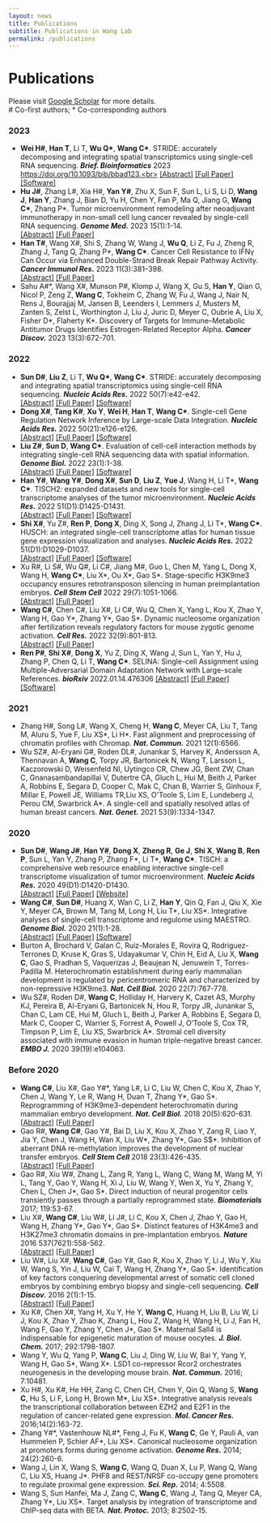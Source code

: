 ```yaml
---
layout: news
title: Publications
subtitle: Publications in Wang Lab
permalink: /publications
---
```


# Publications

Please visit [Google Scholar](https://scholar.google.com/citations?user=ZwKmcpYAAAAJ&hl=en) for more details.<br>
\# Co-first authors; \* Co-corresponding authors

### 2023
- **Wei H#**, **Han T**, Li T, **Wu Q\***, **Wang C\***. STRIDE: accurately decomposing and integrating spatial transcriptomics using single-cell RNA sequencing. _**Brief. Bioinformatics**_ 2023 https://doi.org/10.1093/bib/bbad123.<br>
[[Abstract]](https://academic.oup.com/bib/advance-article-abstract/doi/10.1093/bib/bbad123/7095415?utm_source=advanceaccess&utm_campaign=bib&utm_medium=email)
[[Full Paper]](/resources/publications/2023_BIB_SCREE.pdf)
[[Software]](https://github.com/wanglabtongji/SCREE)
- **Hu J#**, Zhang L#, Xia H#, **Yan Y#**, Zhu X, Sun F, Sun L, Li S, Li D, **Wang J**, **Han Y**, Zhang J, Bian D, Yu H, Chen Y, Fan P, Ma Q, Jiang G, **Wang C\***, Zhang P\*. Tumor microenvironment remodeling after neoadjuvant immunotherapy in non-small cell lung cancer revealed by single-cell RNA sequencing. _**Genome Med.**_ 2023 15(1):1-14.<br>
[[Abstract]](https://link.springer.com/article/10.1186/s13073-023-01164-9)
[[Full Paper]](/resources/publications/2023_GenomeMedicine_NSCLC.pdf)
- **Han T#**, Wang X#, Shi S, Zhang W, Wang J, **Wu Q**, Li Z, Fu J, Zheng R, Zhang J, Tang Q, Zhang P\*, **Wang C\***. Cancer Cell Resistance to IFNγ Can Occur via Enhanced Double-Strand Break Repair Pathway Activity. _**Cancer Immunol Res.**_ 2023 11(3):381–398.<br>
[[Abstract]](https://aacrjournals.org/cancerimmunolres/article-abstract/doi/10.1158/2326-6066.CIR-22-0056/716422/Cancer-Cell-Resistance-to-IFN-Can-Occur-via)
[[Full Paper]](/resources/publications/2023_CIR_INFG.pdf)
- Sahu A#\*, Wang X#, Munson P#, Klomp J, Wang X, Gu S, **Han Y**, Qian G, Nicol P, Zeng Z, **Wang C**, Tokheim C, Zhang W, Fu J, Wang J, Nair N, Rens J, Bourajjaj M, Jansen B, Leenders I, Lemmers J, Musters M, Zanten S, Zelst L, Worthington J, Liu J, Juric D, Meyer C, Oubrie A, Liu X, Fisher D\*, Flaherty K\*. Discovery of Targets for Immune–Metabolic Antitumor Drugs Identifies Estrogen-Related Receptor Alpha. _**Cancer Discov.**_ 2023 13(3):672-701.<br>

### 2022
- **Sun D#**, **Liu Z**, Li T, **Wu Q\***, **Wang C\***. STRIDE: accurately decomposing and integrating spatial transcriptomics using single-cell RNA sequencing. _**Nucleic Acids Res.**_ 2022 50(7):e42-e42.<br>
[[Abstract]](https://academic.oup.com/nar/article-abstract/50/7/e42/6543547)
[[Full Paper]](/resources/publications/2022_NAR_STRIDE.pdf)
[[Software]](https://github.com/wanglabtongji/STRIDE)
- **Dong X#**, **Tang K#**, **Xu Y**, **Wei H**, **Han T**, **Wang C\***. Single-cell Gene Regulation Network Inference by Large-scale Data Integration. _**Nucleic Acids Res.**_ 2022 50(21):e126-e126.<br>
[[Abstract]](https://academic.oup.com/nar/advance-article/doi/10.1093/nar/gkac819/6717821?login=false)
[[Full Paper]](/resources/publications/2022_NAR_SCRIP.pdf)
[[Software]](https://github.com/wanglabtongji/SRIP)
- **Liu Z#**, **Sun D**, **Wang C\***. Evaluation of cell-cell interaction methods by integrating single-cell RNA sequencing data with spatial information. _**Genome Biol.**_ 2022 23(1):1-38.<br> 
[[Abstract]](https://genomebiology.biomedcentral.com/articles/10.1186/s13059-022-02783-y)
[[Full Paper]](/resources/publications/2022_GenomeBiology_CCI.pdf)
[[Software]](https://github.com/wanglabtongji/CCI)
- **Han Y#**, **Wang Y#**, **Dong X#**, **Sun D**, **Liu Z**, **Yue J**, Wang H, Li T\*, **Wang C\***. TISCH2: expanded datasets and new tools for single-cell transcriptome analyses of the tumor microenvironment. _**Nucleic Acids Res.**_ 2022 51(D1):D1425-D1431.<br> 
[[Abstract]](https://academic.oup.com/nar/advance-article/doi/10.1093/nar/gkac959/6793806?login=false)
[[Full Paper]](/resources/publications/2022_NAR_TISCH.pdf)
[[Software]](http://tisch.comp-genomics.org/)
- **Shi X#**, Yu Z#, **Ren P**, **Dong X**, Ding X, Song J, Zhang J, Li T\*, **Wang C\***. HUSCH: an integrated single-cell transcriptome atlas for human tissue gene expression visualization and analyses. _**Nucleic Acids Res.**_ 2022 51(D1):D1029-D1037.<br>
[[Abstract]](https://academic.oup.com/nar/advance-article/doi/10.1093/nar/gkac1001/6786201?login=false)
[[Full Paper]](/resources/publications/2022_NAR_HUSCH.pdf)
[[Software]](http://husch.comp-genomics.org/)
- Xu R#, Li S#, Wu Q#, Li C#, Jiang M#, Guo L, Chen M, Yang L, Dong X, Wang H, **Wang C\***, Liu X\*, Ou X\*, Gao S\*. Stage-specific H3K9me3 occupancy ensures retrotransposon silencing in human preimplantation embryos. _**Cell Stem Cell**_ 2022 29(7):1051-1066.<br>
[[Abstract]](https://www.sciencedirect.com/science/article/abs/pii/S1934590922002508)
[[Full Paper]](/resources/publications/2022_CSC_H3K9me3.pdf)
- **Wang C#**, Chen C#, Liu X#, Li C#, Wu Q, Chen X, Yang L, Kou X, Zhao Y, Wang H, Gao Y\*, Zhang Y\*, Gao S\*. Dynamic nucleosome organization after fertilization reveals regulatory factors for mouse zygotic genome activation. _**Cell Res.**_ 2022 32(9):801-813.<br>
[[Abstract]](https://www.nature.com/articles/s41422-022-00652-8)
[[Full Paper]](/resources/publications/2022_CellResearch_Nucleosome.pdf)
- **Ren P#**, **Shi X#**, **Dong X**, Yu Z, Ding X, Wang J, Sun L, Yan Y, Hu J, Zhang P, Chen Q, Li T, **Wang C\***. SELINA: Single-cell Assignment using Multiple-Adversarial Domain Adaptation Network with Large-scale References. _**bioRxiv**_ 2022.01.14.476306
[[Abstract]](https://www.biorxiv.org/content/10.1101/2022.01.14.476306v1.abstract)
[[Full Paper]](https://www.biorxiv.org/content/10.1101/2022.01.14.476306v1.full.pdf)
[[Software]](https://github.com/wanglabtongji/SELINA)

### 2021
- Zhang H#, Song L#, Wang X, Cheng H, **Wang C**, Meyer CA, Liu T, Tang M, Aluru S, Yue F, Liu XS\*, Li H\*. Fast alignment and preprocessing of chromatin profiles with Chromap. _**Nat. Commun.**_ 2021 12(1):6566.<br>	
- Wu SZ#, Al-Eryani G#,  Roden DL#, Junankar S, Harvey K, Andersson A, Thennavan A, **Wang C**, Torpy JR, Bartonicek N, Wang T, Larsson L, Kaczorowski D, Weisenfeld NI, Uytingco CR, Chew JG, Bent ZW, Chan C, Gnanasambandapillai V, Dutertre CA, Gluch L, Hui M, Beith J, Parker A, Robbins E, Segara D, Cooper C, Mak C, Chan B, Warrier S, Ginhoux F, Millar E, Powell JE, Williams TR,Liu XS, O'Toole S, Lim E, Lundeberg J, Perou CM, Swarbrick A\*. A single-cell and spatially resolved atlas of human breast cancers. _**Nat. Genet.**_ 2021 53(9):1334-1347.<br>

### 2020
- **Sun D#**, **Wang J#**, **Han Y#**, **Dong X**, **Zheng R**, **Ge J**, **Shi X**, **Wang B**, **Ren P**, Sun L, Yan Y, Zhang P, Zhang F\*, Li T\*, **Wang C\***. TISCH: a comprehensive web resource enabling interactive single-cell transcriptome visualization of tumor microenvironment. _**Nucleic Acids Res.**_ 2020 49(D1):D1420-D1430.<br>
[[Abstract]](https://pubmed.ncbi.nlm.nih.gov/33179754/)
[[Full Paper]](/resources/publications/2020_NAR_TISCH.pdf)
[[Website]](http://tisch.comp-genomics.org/)
- **Wang C#**, **Sun D#**, Huang X, Wan C, Li Z, **Han Y**, Qin Q, Fan J, Qiu X, Xie Y, Meyer CA, Brown M, Tang M, Long H, Liu T\*, Liu XS\*. Integrative analyses of single-cell transcriptome and regulome using MAESTRO. _**Genome Biol.**_ 2020 21(1):1-28.<br>
[[Abstract]](https://pubmed.ncbi.nlm.nih.gov/32767996)
[[Full Paper]](/resources/publications/2020_GenomeBiology_MAESTRO.pdf)
[[Software]](http://github.com/liulab-dfci/MAESTRO)
- Burton A, Brochard V, Galan C, Ruiz-Morales E, Rovira Q, Rodriguez-Terrones D, Kruse K, Gras S, Udayakumar V, Chin H, Eid A, Liu X, **Wang C**, Gao S, Pradhan S, Vaquerizas J, Beaujean N, Jenuwein T, Torres-Padilla M. Heterochromatin establishment during early mammalian development is regulated by pericentromeric RNA and characterized by non-repressive H3K9me3. _**Nat. Cell Biol.**_ 2020 22(7):767-778.<br>
- Wu SZ#, Roden D#, **Wang C**, Holliday H, Harvery K, Cazet AS, Murphy KJ, Pereira B, Al-Eryani G, Bartonicek N, Hou R, Torpy JR, Junankar S, Chan C, Lam CE, Hui M, Gluch L, Beith J, Parker A, Robbins E, Segara D, Mark C, Cooper C, Warrier S, Forrest A, Powell J, O’Toole S, Cox TR, Timpson P, Lim E, Liu XS, Swarbrick A\*. Stromal cell diversity associated with immune evasion in human triple-negative breast cancer. _**EMBO J.**_ 2020 39(19):e104063.<br>

### Before 2020
- **Wang C#**, Liu X#, Gao Y#\*, Yang L#, Li C, Liu W, Chen C, Kou X, Zhao Y, Chen J, Wang Y, Le R, Wang H, Duan T, Zhang Y\*, Gao S\*. Reprogramming of H3K9me3-dependent heterochromatin during mammalian embryo development. _**Nat. Cell Biol.**_ 2018 20(5):620-631.<br>
[[Abstract]](https://pubmed.ncbi.nlm.nih.gov/29686265)
[[Full Paper]](/resources/publications/2018_NCB_H3K9me3.pdf)
- Gao R#, **Wang C#**, Gao Y#, Bai D, Liu X, Kou X, Zhao Y, Zang R, Liao Y, Jia Y, Chen J, Wang H, Wan X, Liu W\*, Zhang Y\*, Gao S$\*. Inhibition of aberrant DNA re-methylation improves the development of nuclear transfer embryos. _**Cell Stem Cell**_ 2018 23(3):426-435.<br>
[[Abstract]](https://pubmed.ncbi.nlm.nih.gov/30146410)
[[Full Paper]](/resources/publications/2018_CSC_NTmethyl.pdf)
- Gao R#, Xiu W#, Zhang L, Zang R, Yang L, Wang C, Wang M, Wang M, Yi L, Tang Y, Gao Y, Wang H, Xi J, Liu W, Wang Y, Wen X, Yu Y, Zhang Y, Chen L, Chen J\*, Gao S\*. Direct induction of neural progenitor cells transiently passes through a partially reprogrammed state. _**Biomaterials**_ 2017; 119:53-67.<br>
- Liu X#, **Wang C#**, Liu W#, Li J#, Li C, Kou X, Chen J, Zhao Y, Gao H, Wang H, Zhang Y\*, Gao Y\*, Gao S\*. Distinct features of H3K4me3 and H3K27me3 chromatin domains in pre-implantation embryos. _**Nature**_ 2016 537(7621):558-562. <br>
[[Abstract]](https://pubmed.ncbi.nlm.nih.gov/27626379)
[[Full Paper]](/resources/publications/2016_Nature_H3K4me3H3K27me3.pdf)
- Liu W#, Liu X#, **Wang C#**, Gao Y#, Gao R, Kou X, Zhao Y, Li J, Wu Y, Xiu W, Wang S, Yin J, Liu W, Cai T, Wang H, Zhang Y\*, Gao S\*. Identification of key factors conquering developmental arrest of somatic cell cloned embryos by combining embryo biopsy and single-cell sequencing. _**Cell Discov.**_ 2016 2(1):1-15.<br>
[[Abstract]](https://pubmed.ncbi.nlm.nih.gov/27462457)
[[Full Paper]](/resources/publications/2016_CellDiscovery_NTexpr.pdf)
- Xu K#, Chen X#, Yang H, Xu Y, He Y, **Wang C**, Huang H, Liu B, Liu W, Li J, Kou X, Zhao Y, Zhao K, Zhang L, Hou Z, Wang H, Wang H, Li J, Fan H, Wang F, Gao Y, Zhang Y, Chen J\*, Gao S\*. Maternal Sall4 is indispensable for epigenetic maturation of mouse oocytes. _**J. Biol. Chem.**_ 2017; 292:1798-1807.<br>
- Wang Y, Wu Q, Yang P, **Wang C**, Liu J, Ding W, Liu W, Bai Y, Yang Y, Wang H, Gao S\*, Wang X\*. LSD1 co-repressor Rcor2 orchestrates neurogenesis in the developing mouse brain. _**Nat. Commun.**_ 2016; 7:10481.<br>
- Xu H#, Xu K#, He HH, Zang C, Chen CH, Chen Y, Qin Q, Wang S, **Wang C**, Hu S, Li F, Long H, Brown M\*, Liu XS\*. Integrative analysis reveals the transcriptional collaboration between EZH2 and E2F1 in the regulation of cancer-related gene expression. _**Mol. Cancer Res.**_ 2016;14(2):163-72.<br>
- Zhang Y#\*, Vastenhouw NL#\*, Feng J, Fu K, **Wang C**, Ge Y, Pauli A, van Hummelen P, Schier AF\*, Liu XS\*. Canonical nucleosome organization at promoters forms during genome activation. _**Genome Res.**_ 2014; 24(2):260-6.<br>
- Wang J, Lin X, Wang S, **Wang C**, Wang Q, Duan X, Lu P, Wang Q, Wang C, Liu XS, Huang J\*. PHF8 and REST/NRSF co-occupy gene promoters to regulate proximal gene expression. _**Sci. Rep.**_ 2014; 4:5508.<br>
- Wang S, Sun Hanfei, Ma J, Zang C, **Wang C**, Wang J, Tang Q, Meyer CA, Zhang Y\*, Liu XS\*. Target analysis by integration of transcriptome and ChIP-seq data with BETA. _**Nat. Protoc.**_ 2013; 8:2502-15.<br>


